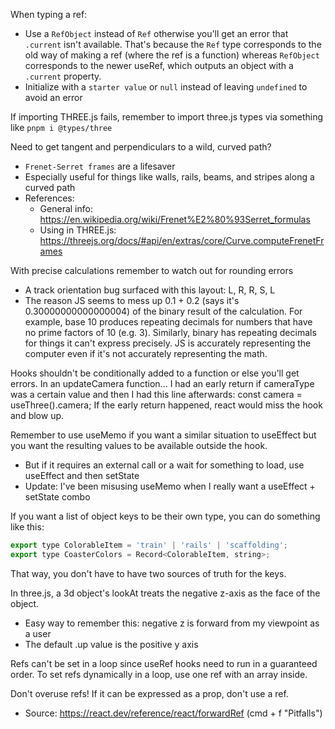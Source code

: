 
When typing a ref:
  - Use a `RefObject` instead of `Ref` otherwise you'll get an error that `.current` isn't available. That's because the `Ref` type corresponds to the old way of making a ref (where the ref is a function) whereas `RefObject` corresponds to the newer useRef, which outputs an object with a `.current` property.
  - Initialize with a `starter value` or `null` instead of leaving `undefined` to avoid an error

If importing THREE.js fails, remember to import three.js types via something like `pnpm i @types/three`

Need to get tangent and perpendiculars to a wild, curved path?
  - `Frenet-Serret frames` are a lifesaver
  - Especially useful for things like walls, rails, beams, and stripes along a curved path
  - References:
    - General info: https://en.wikipedia.org/wiki/Frenet%E2%80%93Serret_formulas
    - Using in THREE.js: https://threejs.org/docs/#api/en/extras/core/Curve.computeFrenetFrames

With precise calculations remember to watch out for rounding errors
  - A track orientation bug surfaced with this layout: L, R, R, S, L
  - The reason JS seems to mess up 0.1 + 0.2 (says it's 0.30000000000000004) of the binary result of the calculation. For example, base 10 produces repeating decimals for numbers that have no prime factors of 10 (e.g. 3). Similarly, binary has repeating decimals for things it can't express precisely. JS is accurately representing the computer even if it's not accurately representing the math.

Hooks shouldn't be conditionally added to a function or else you'll get errors.
  In an updateCamera function...
    I had an early return if cameraType was a certain value and then I had this line afterwards:
      const camera = useThree().camera;
    If the early return happened, react would miss the hook and blow up.

Remember to use useMemo if you want a similar situation to useEffect but you want the resulting values to be available outside the hook.
  - But if it requires an external call or a wait for something to load, use useEffect and then setState
  - Update: I've been misusing useMemo when I really want a useEffect + setState combo

If you want a list of object keys to be their own type, you can do something like this:
  ```javascript
  export type ColorableItem = 'train' | 'rails' | 'scaffolding';
  export type CoasterColors = Record<ColorableItem, string>;
  ```
  That way, you don't have to have two sources of truth for the keys.

In three.js, a 3d object's lookAt treats the negative z-axis as the face of the object.
  - Easy way to remember this: negative z is forward from my viewpoint as a user
  - The default .up value is the positive y axis

Refs can't be set in a loop since useRef hooks need to run in a guaranteed order. To set refs dynamically in a loop, use one ref with an array inside.

Don't overuse refs! If it can be expressed as a prop, don't use a ref.
  - Source: https://react.dev/reference/react/forwardRef (cmd + f "Pitfalls")
